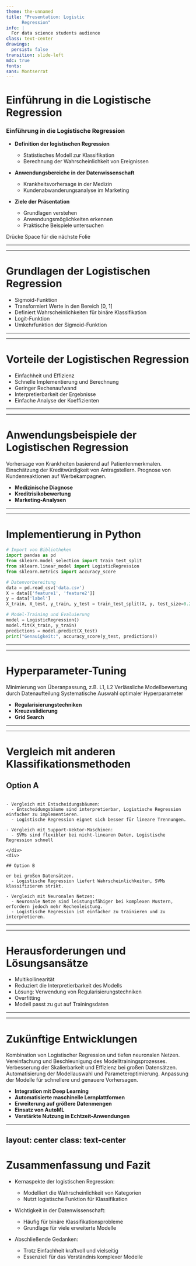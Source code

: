 ```yaml
---
theme: the-unnamed
title: "Presentation: Logistic
      Regression"
info: |
  For data science students audience
class: text-center
drawings:
  persist: false
transition: slide-left
mdc: true
fonts:
sans: Montserrat
---
```


# Einführung in die Logistische Regression

### Einführung in die Logistische Regression

- **Definition der logistischen Regression**
  - Statistisches Modell zur Klassifikation
  - Berechnung der Wahrscheinlichkeit von Ereignissen

- **Anwendungsbereiche in der Datenwissenschaft**
  - Krankheitsvorhersage in der Medizin
  - Kundenabwanderungsanalyse im Marketing

- **Ziele der Präsentation**
  - Grundlagen verstehen
  - Anwendungsmöglichkeiten erkennen
  - Praktische Beispiele untersuchen

<div @click="$slidev.nav.next" class="mt-12 py-1" hover:bg="white op-10">
  Drücke Space für die nächste Folie <carbon:arrow-right />
</div>

---
---
# Grundlagen der Logistischen Regression

- Sigmoid-Funktion
- Transformiert Werte in den Bereich [0, 1]
- Definiert Wahrscheinlichkeiten für binäre Klassifikation
- Logit-Funktion
- Umkehrfunktion der Sigmoid-Funktion


---
---
# Vorteile der Logistischen Regression

- Einfachheit und Effizienz
- Schnelle Implementierung und Berechnung
- Geringer Rechenaufwand
- Interpretierbarkeit der Ergebnisse
- Einfache Analyse der Koeffizienten


---
---
# Anwendungsbeispiele der Logistischen Regression

Vorhersage von Krankheiten basierend auf Patientenmerkmalen.
Einschätzung der Kreditwürdigkeit von Antragstellern.
Prognose von Kundenreaktionen auf Werbekampagnen.

- **Medizinische Diagnose**
- **Kreditrisikobewertung**
- **Marketing-Analysen**


---
---
# Implementierung in Python

```python
# Import von Bibliotheken
import pandas as pd
from sklearn.model_selection import train_test_split
from sklearn.linear_model import LogisticRegression
from sklearn.metrics import accuracy_score

# Datenvorbereitung
data = pd.read_csv('data.csv')
X = data[['feature1', 'feature2']]
y = data['label']
X_train, X_test, y_train, y_test = train_test_split(X, y, test_size=0.2)

# Model-Training und Evaluierung
model = LogisticRegression()
model.fit(X_train, y_train)
predictions = model.predict(X_test)
print("Genauigkeit:", accuracy_score(y_test, predictions))
```

---
---
# Hyperparameter-Tuning

Minimierung von Überanpassung, z.B. L1, L2
Verlässliche Modellbewertung durch Datenaufteilung
Systematische Auswahl optimaler Hyperparameter

- **Regularisierungstechniken**
- **Kreuzvalidierung**
- **Grid Search**


---
---
# Vergleich mit anderen Klassifikationsmethoden

<div grid="~ cols-2 gap-4">
<div>

## Option A

```

- Vergleich mit Entscheidungsbäumen:
  - Entscheidungsbäume sind interpretierbar, Logistische Regression einfacher zu implementieren.
  - Logistische Regression eignet sich besser für lineare Trennungen.

- Vergleich mit Support-Vektor-Maschinen:
  - SVMs sind flexibler bei nicht-linearen Daten, Logistische Regression schnell

</div>
<div>

## Option B

er bei großen Datensätzen.
  - Logistische Regression liefert Wahrscheinlichkeiten, SVMs klassifizieren strikt.

- Vergleich mit Neuronalen Netzen:
  - Neuronale Netze sind leistungsfähiger bei komplexen Mustern, erfordern jedoch mehr Rechenleistung.
  - Logistische Regression ist einfacher zu trainieren und zu interpretieren.
```

</div>
</div>

---
---
# Herausforderungen und Lösungsansätze

- Multikollinearität
- Reduziert die Interpretierbarkeit des Modells
- Lösung: Verwendung von Regularisierungstechniken
- Overfitting
- Modell passt zu gut auf Trainingsdaten


---
---
# Zukünftige Entwicklungen

Kombination von Logistischer Regression
und tiefen neuronalen Netzen.
Vereinfachung und Beschleunigung des
Modelltrainingsprozesses.
Verbesserung der Skalierbarkeit und
Effizienz bei großen Datensätzen.
Automatisierung der Modellauswahl
und Parameteroptimierung.
Anpassung der Modelle für schnellere
und genauere Vorhersagen.

- **Integration mit Deep Learning**
- **Automatisierte maschinelle Lernplattformen**
- **Erweiterung auf größere Datenmengen**
- **Einsatz von AutoML**
- **Verstärkte Nutzung in Echtzeit-Anwendungen**


---
layout: center
class: text-center
---

# Zusammenfassung und Fazit

- Kernaspekte der logistischen Regression:
  - Modelliert die Wahrscheinlichkeit von Kategorien
  - Nutzt logistische Funktion für Klassifikation

- Wichtigkeit in der Datenwissenschaft:
  - Häufig für binäre Klassifikationsprobleme
  - Grundlage für viele erweiterte Modelle

- Abschließende Gedanken:
  - Trotz Einfachheit kraftvoll und vielseitig
  - Essenziell für das Verständnis komplexer Modelle
